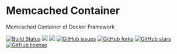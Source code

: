# Memcached Container
Memcached Container of Docker Framework


[![Build Status](https://travis-ci.org/dockerframework/memcached.svg?branch=master)](https://travis-ci.org/dockerframework/memcached) [![](https://images.microbadger.com/badges/image/dockerframework/memcached:1.5.7.svg)](https://microbadger.com/images/dockerframework/memcached:1.5.7 "Layers") [![](https://images.microbadger.com/badges/version/dockerframework/memcached:1.5.7.svg)](https://microbadger.com/images/dockerframework/memcached:1.5.7 "Version") [![GitHub issues](https://img.shields.io/github/issues/dockerframework/memcached.svg)](https://github.com/dockerframework/memcached/issues) [![GitHub forks](https://img.shields.io/github/forks/dockerframework/memcached.svg)](https://github.com/dockerframework/memcached/network) [![GitHub stars](https://img.shields.io/github/stars/dockerframework/memcached.svg)](https://github.com/dockerframework/memcached/stargazers) [![GitHub license](https://img.shields.io/badge/license-MIT-blue.svg)](https://raw.githubusercontent.com/dockerframework/memcached/master/LICENSE)
